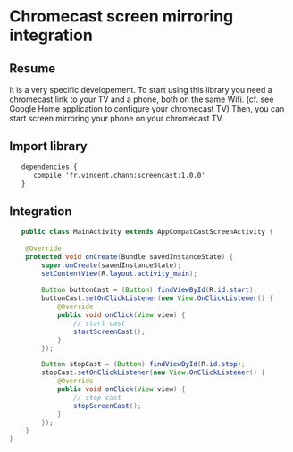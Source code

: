 # Chromecast screen mirroring integration

## Resume

It is a very specific developement.
To start using this library you need a chromecast link to your TV and a phone, both on the same Wifi.
(cf. see Google Home application to configure your chromecast TV)
Then, you can start screen mirroring your phone on your chromecast TV.

## Import library 

```xml
   dependencies {
      compile 'fr.vincent.chann:screencast:1.0.0'
   }
```

## Integration

```java
   public class MainActivity extends AppCompatCastScreenActivity {
   
    @Override
    protected void onCreate(Bundle savedInstanceState) {
        super.onCreate(savedInstanceState);
        setContentView(R.layout.activity_main);
        
        Button buttonCast = (Button) findViewById(R.id.start);
        buttonCast.setOnClickListener(new View.OnClickListener() {
            @Override
            public void onClick(View view) {
                // start cast
                startScreenCast();
            }
        });

        Button stopCast = (Button) findViewById(R.id.stop);
        stopCast.setOnClickListener(new View.OnClickListener() {
            @Override
            public void onClick(View view) {
                // stop cast
                stopScreenCast();
            }
        });
    }
}
```
